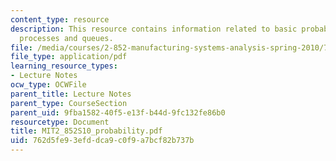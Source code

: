 ```yaml
---
content_type: resource
description: This resource contains information related to basic probability, markov
  processes and queues.
file: /media/courses/2-852-manufacturing-systems-analysis-spring-2010/762d5fe93efddca9c0f9a7bcf82b737b_MIT2_852S10_probability.pdf
file_type: application/pdf
learning_resource_types:
- Lecture Notes
ocw_type: OCWFile
parent_title: Lecture Notes
parent_type: CourseSection
parent_uid: 9fba1582-40f5-e13f-b44d-9fc132fe86b0
resourcetype: Document
title: MIT2_852S10_probability.pdf
uid: 762d5fe9-3efd-dca9-c0f9-a7bcf82b737b
---
```

